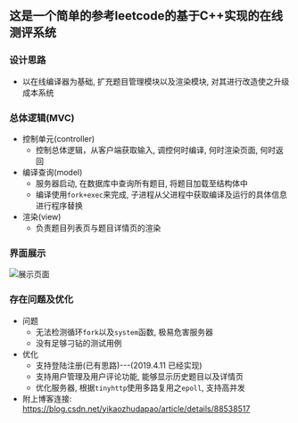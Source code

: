 ## 这是一个简单的参考leetcode的基于C++实现的在线测评系统
### 设计思路

- 以在线编译器为基础, 扩充题目管理模块以及渲染模块, 对其进行改造使之升级成本系统

### 总体逻辑(MVC)

- 控制单元(controller)
  -  控制总体逻辑，从客户端获取输入, 调控何时编译, 何时渲染页面, 何时返回
- 编译查询(model)
  - 服务器启动, 在数据库中查询所有题目, 将题目加载至结构体中
  - 编译使用`fork+exec`来完成, 子进程从父进程中获取编译及运行的具体信息进行程序替换
- 渲染(view)
  - 负责题目列表页与题目详情页的渲染

### 界面展示

![展示页面](https://github.com/Gzmy/project/blob/master/OJ/ojShow.png)

### 存在问题及优化

- 问题
  - 无法检测循环`fork`以及`system`函数, 极易危害服务器
  - 没有足够刁钻的测试用例
- 优化
  - 支持登陆注册(已有思路)---(2019.4.11 已经实现)
  - 支持用户管理及用户评论功能, 能够显示历史题目以及详情页
  - 优化服务器, 根据`tinyhttp`使用多路复用之`epoll`, 支持高并发
- 附上博客连接: https://blog.csdn.net/yikaozhudapao/article/details/88538517
